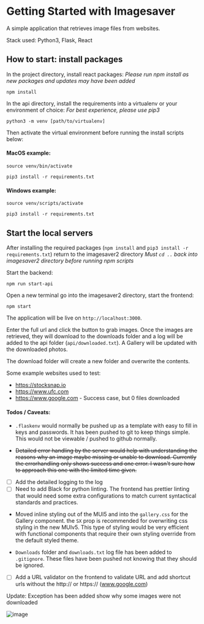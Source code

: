 # Getting Started with Imagesaver

A simple application that retrieves image files from websites.

Stack used: Python3, Flask, React

## How to start: install packages

In the project directory, install react packages:
_Please run npm install as new packages and updates may have been added_

`npm install`

In the api directory, install the requirements into a virtualenv or your environment of choice:
_For best experience, please use pip3_

`python3 -m venv [path/to/virtualenv]`

Then activate the virtual environment before running the install scripts below:

#### MacOS example:

`source venv/bin/activate`

`pip3 install -r requirements.txt`

#### Windows example:

`source venv/scripts/activate`

`pip3 install -r requirements.txt`

## Start the local servers

After installing the required packages (`npm install` and `pip3 install -r requirements.txt`) return to the imagesaver2 directory
_Must `cd ..` back into imagesaver2 directory before running npm scripts_

Start the backend:

`npm run start-api`

Open a new terminal go into the imagesaver2 directory, start the frontend:

`npm start`

The application will be live on `http://localhost:3000`.

Enter the full url and click the button to grab images. Once the images are retrieved, they will download to the downloads folder and a log will be added to the api folder (`api/downloaded.txt`). A Gallery will be updated with the downloaded photos.

The download folder will create a new folder and overwrite the contents.

Some example websites used to test:

- https://stocksnap.io
- https://www.ufc.com
- https://www.google.com - Success case, but 0 files downloaded

#### Todos / Caveats:

- `.flaskenv` would normally be pushed up as a template with easy to fill in keys and passwords. It has been pushed to git to keep things simple. This would not be viewable / pushed to github normally.

- ~~Detailed error handling by the server would help with understanding the reasons why an image maybe missing or unable to download. Currently the errorhandling only shows success and one error. I wasn't sure how to approach this one with the limited time given.~~

- [ ] Add the detailed logging to the log
- [ ] Need to add Black for python linting. The frontend has prettier linting that would need some extra configurations to match current syntactical standards and practices.

- Moved inline styling out of the MUI5 and into the `gallery.css` for the Gallery component. the `SX` prop is recommended for overwriting css styling in the new MUIv5. This type of styling would be very efficient with functional components that require their own styling override from the default styled theme.

- `Downloads` folder and `downloads.txt` log file has been added to `.gitignore`. These files have been pushed not knowing that they should be ignored.

- [ ] Add a URL validator on the frontend to validate URL and add shortcut urls without the http:// or https:// (www.google.com)

Update:
Exception has been added show why some images were not downloaded

![image](https://user-images.githubusercontent.com/85916265/164385365-7c36ca66-2fce-4a5a-9b48-671c824708a8.png)



